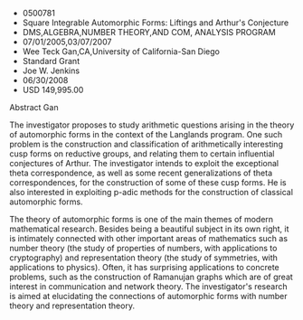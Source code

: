 
* 0500781
* Square Integrable Automorphic Forms: Liftings and Arthur's Conjecture
* DMS,ALGEBRA,NUMBER THEORY,AND COM, ANALYSIS PROGRAM
* 07/01/2005,03/07/2007
* Wee Teck Gan,CA,University of California-San Diego
* Standard Grant
* Joe W. Jenkins
* 06/30/2008
* USD 149,995.00

Abstract Gan

The investigator proposes to study arithmetic questions arising in the theory of
automorphic forms in the context of the Langlands program. One such problem is
the construction and classification of arithmetically interesting cusp forms on
reductive groups, and relating them to certain influential conjectures of
Arthur. The investigator intends to exploit the exceptional theta
correspondence, as well as some recent generalizations of theta correspondences,
for the construction of some of these cusp forms. He is also interested in
exploiting p-adic methods for the construction of classical automorphic forms.

The theory of automorphic forms is one of the main themes of modern mathematical
research. Besides being a beautiful subject in its own right, it is intimately
connected with other important areas of mathematics such as number theory (the
study of properties of numbers, with applications to cryptography) and
representation theory (the study of symmetries, with applications to physics).
Often, it has surprising applications to concrete problems, such as the
construction of Ramanujan graphs which are of great interest in communication
and network theory. The investigator's research is aimed at elucidating the
connections of automorphic forms with number theory and representation theory.



